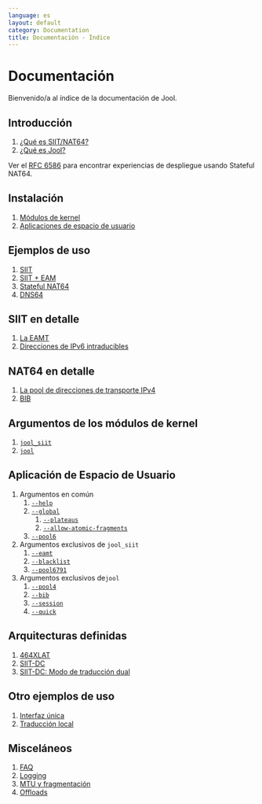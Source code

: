 ```yaml
---
language: es
layout: default
category: Documentation
title: Documentación - Índice
---
```


# Documentación

Bienvenido/a al índice de la documentación de Jool.

## Introducción

1. [¿Qué es SIIT/NAT64?](intro-xlat.html)
2. [¿Qué es Jool?](intro-jool.html)

Ver el [RFC 6586](https://tools.ietf.org/html/rfc6586) para encontrar experiencias de despliegue usando Stateful NAT64.

## Instalación

1. [Módulos de kernel](install-mod.html)
2. [Aplicaciones de espacio de usuario](install-usr.html)

## Ejemplos de uso

1. [SIIT](run-vanilla.html)
2. [SIIT + EAM](run-eam.html)
3. [Stateful NAT64](run-nat64.html)
4. [DNS64](dns64.html)

## SIIT en detalle

1. [La EAMT](eamt.html)
2. [Direcciones de IPv6 intraducibles](rfc6791.html)

## NAT64 en detalle

1. [La pool de direcciones de transporte IPv4](pool4.html)
2. [BIB](bib.html)

## Argumentos de los módulos de kernel

1. [`jool_siit`](modprobe-siit.html)
2. [`jool`](modprobe-nat64.html)

## Aplicación de Espacio de Usuario

1. Argumentos en común
	1. [`--help`](usr-flags-help.html)
	2. [`--global`](usr-flags-global.html)
		1. [`--plateaus`](usr-flags-plateaus.html)
		2. [`--allow-atomic-fragments`](usr-flags-atomic.html)
	3. [`--pool6`](usr-flags-pool6.html)
2. Argumentos exclusivos de `jool_siit`
	1. [`--eamt`](usr-flags-eamt.html)
	2. [`--blacklist`](usr-flags-blacklist.html)
	3. [`--pool6791`](usr-flags-pool6791.html)
3. Argumentos exclusivos de`jool`
	1. [`--pool4`](usr-flags-pool4.html)
	2. [`--bib`](usr-flags-bib.html)
	3. [`--session`](usr-flags-session.html)
	4. [`--quick`](usr-flags-quick.html)

## Arquitecturas definidas

1. [464XLAT](464xlat.html)
2. [SIIT-DC](siit-dc.html)
3. [SIIT-DC: Modo de traducción dual](siit-dc-2xlat.html)

## Otro ejemplos de uso

1. [Interfaz única](single-interface.html)
2. [Traducción local](node-based-translation.html)

## Misceláneos

1. [FAQ](faq.html)
2. [Logging](logging.html)
3. [MTU y fragmentación](mtu.html)
4. [Offloads](offloads.html)

